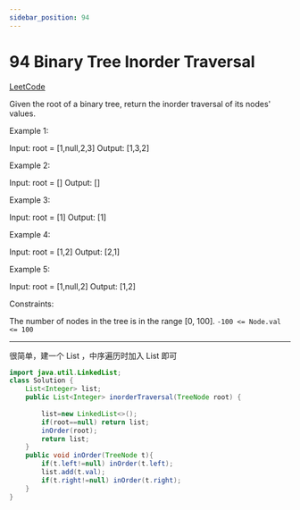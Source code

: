```yaml
---
sidebar_position: 94
---
```


# 94 Binary Tree Inorder Traversal

[LeetCode](https://leetcode.com/problems/binary-tree-inorder-traversal/)

Given the root of a binary tree, return the inorder traversal of its nodes' values.

Example 1:

Input: root = [1,null,2,3]
Output: [1,3,2]

Example 2:

Input: root = []
Output: []

Example 3:

Input: root = [1]
Output: [1]

Example 4:


Input: root = [1,2]
Output: [2,1]

Example 5:

Input: root = [1,null,2]
Output: [1,2]
 

Constraints:

The number of nodes in the tree is in the range [0, 100].
`-100 <= Node.val <= 100`
 
---

很简单，建一个 List ，中序遍历时加入 List 即可
~~~java
import java.util.LinkedList;
class Solution {
    List<Integer> list;
    public List<Integer> inorderTraversal(TreeNode root) {
        
        list=new LinkedList<>();
        if(root==null) return list;
        inOrder(root);
        return list;
    }
    public void inOrder(TreeNode t){
        if(t.left!=null) inOrder(t.left);
        list.add(t.val);
        if(t.right!=null) inOrder(t.right);
    }
}
~~~
